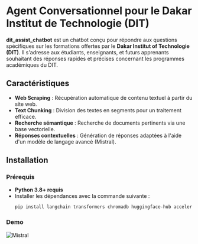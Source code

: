 # Agent Conversationnel pour le Dakar Institut de Technologie (DIT)

**dit_assist_chatbot** est un chatbot conçu pour répondre aux questions spécifiques sur les formations offertes par le **Dakar Institut of Technologie (DIT)**. Il s'adresse aux étudiants, enseignants, et futurs apprenants souhaitant des réponses rapides et précises concernant les programmes académiques du DIT.

## Caractéristiques

- **Web Scraping** : Récupération automatique de contenu textuel à partir du site web.
- **Text Chunking** : Division des textes en segments pour un traitement efficace.
- **Recherche sémantique** : Recherche de documents pertinents via une base vectorielle.
- **Réponses contextuelles** : Génération de réponses adaptées à l'aide d'un modèle de langage avancé (Mistral).

## Installation

### Prérequis

- **Python 3.8+ requis**
- Installer les dépendances avec la commande suivante :
  ```bash
  pip install langchain transformers chromadb huggingface-hub accelerate bs4

### Demo 
![Mistral](./image1.png)

